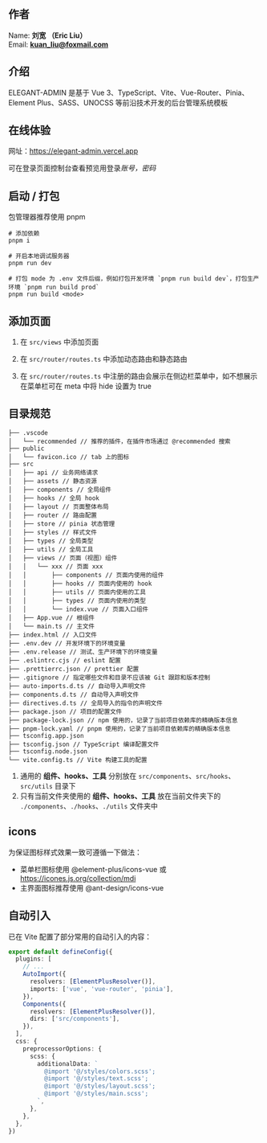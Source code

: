 ## 作者

Name: **刘宽 （Eric Liu）**  
Email: **kuan_liu@foxmail.com**

## 介绍

ELEGANT-ADMIN 是基于 Vue 3、TypeScript、Vite、Vue-Router、Pinia、Element Plus、SASS、UNOCSS 等前沿技术开发的后台管理系统模板

## 在线体验

网址：https://elegant-admin.vercel.app

可在登录页面控制台查看预览用登录*账号，密码*

## 启动 / 打包

包管理器推荐使用 pnpm

```shell
# 添加依赖
pnpm i

# 开启本地调试服务器
pnpm run dev

# 打包 mode 为 .env 文件后缀，例如打包开发环境 `pnpm run build dev`，打包生产环境 `pnpm run build prod`
pnpm run build <mode>
```

## 添加页面

1. 在 `src/views` 中添加页面

2. 在 `src/router/routes.ts` 中添加动态路由和静态路由

3. 在 `src/router/routes.ts` 中注册的路由会展示在侧边栏菜单中，如不想展示在菜单栏可在 meta 中将 hide 设置为 true

## 目录规范

```stylus
├── .vscode
│   └── recommended // 推荐的插件，在插件市场通过 @recommended 搜索
├── public
│   └── favicon.ico // tab 上的图标
├── src
│   ├── api // 业务网络请求
│   ├── assets // 静态资源
│   ├── components // 全局组件
│   ├── hooks // 全局 hook
│   ├── layout // 页面整体布局
│   ├── router // 路由配置
│   ├── store // pinia 状态管理
│   ├── styles // 样式文件
│   ├── types // 全局类型
│   ├── utils // 全局工具
│   ├── views // 页面（视图）组件
│   │   └── xxx // 页面 xxx
│   │       ├── components // 页面内使用的组件
│   │       ├── hooks // 页面内使用的 hook
│   │       ├── utils // 页面内使用的工具
│   │       ├── types // 页面内使用的类型
│   │       └── index.vue // 页面入口组件
│   ├── App.vue // 根组件
│   └── main.ts // 主文件
├── index.html // 入口文件
├── .env.dev // 开发环境下的环境变量
├── .env.release // 测试、生产环境下的环境变量
├── .eslintrc.cjs // eslint 配置
├── .prettierrc.json // prettier 配置
├── .gitignore // 指定哪些文件和目录不应该被 Git 跟踪和版本控制
├── auto-imports.d.ts // 自动导入声明文件
├── components.d.ts // 自动导入声明文件
├── directives.d.ts // 全局导入的指令的声明文件
├── package.json // 项目的配置文件
├── package-lock.json // npm 使用的，记录了当前项目依赖库的精确版本信息
├── pnpm-lock.yaml // pnpm 使用的，记录了当前项目依赖库的精确版本信息
├── tsconfig.app.json
├── tsconfig.json // TypeScript 编译配置文件
├── tsconfig.node.json
└── vite.config.ts // Vite 构建工具的配置
```

1. 通用的 **组件、hooks、工具** 分别放在 `src/components`、`src/hooks`、`src/utils` 目录下
2. 只有当前文件夹使用的 **组件、hooks、工具** 放在当前文件夹下的 `./components`、`./hooks`、`./utils` 文件夹中

## icons

为保证图标样式效果一致可遵循一下做法：

- 菜单栏图标使用 @element-plus/icons-vue 或 https://icones.js.org/collection/mdi
- 主界面图标推荐使用 @ant-design/icons-vue

## 自动引入

已在 Vite 配置了部分常用的自动引入的内容：

```ts
export default defineConfig({
  plugins: [
    // ...
    AutoImport({
      resolvers: [ElementPlusResolver()],
      imports: ['vue', 'vue-router', 'pinia'],
    }),
    Components({
      resolvers: [ElementPlusResolver()],
      dirs: ['src/components'],
    }),
  ],
  css: {
    preprocessorOptions: {
      scss: {
        additionalData: `
          @import '@/styles/colors.scss';
          @import '@/styles/text.scss';
          @import '@/styles/layout.scss';
          @import '@/styles/main.scss';
        `,
      },
    },
  },
})
```
